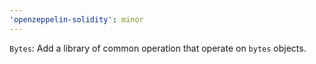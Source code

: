 ```yaml
---
'openzeppelin-solidity': minor
---
```


`Bytes`: Add a library of common operation that operate on `bytes` objects.
